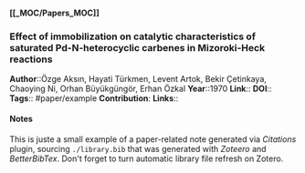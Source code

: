 #### [[_MOC/Papers_MOC]]

### Effect of immobilization on catalytic characteristics of saturated Pd-N-heterocyclic carbenes in Mizoroki-Heck reactions

**Author**::Özge Aksın, Hayati Türkmen, Levent Artok, Bekir Çetinkaya, Chaoying Ni, Orhan Büyükgüngör, Erhan Özkal
**Year**::1970
**Link**::
**DOI**::
**Tags**:: #paper/example
**Contribution**:
**Links**:: 

#### Notes 

This is juste a small example of a paper-related note generated via *Citations* plugin, sourcing `./library.bib` that was generated with *Zoteero* and *BetterBibTex*. Don't forget to turn automatic library file refresh on Zotero.